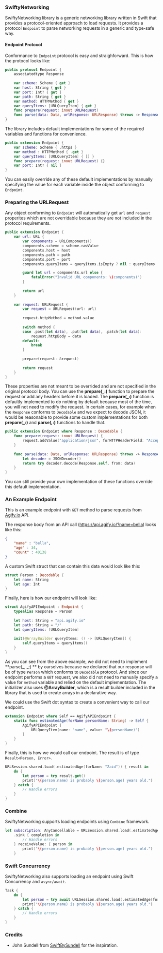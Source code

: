 ### SwiftyNetworking

SwiftyNetworking library is a generic networking library written in Swift that provides a protocol-oriented approach to load requests. It provides a protocol `Endpoint` to parse networking requests in a generic and type-safe way.

#### Endpoint Protocol
Conformance to `Endpoint` protocol is easy and straighforward. This is how the protocol looks like:
```swift
public protocol Endpoint {
    associatedtype Response
    
    var scheme: Scheme { get }
    var host: String { get }
    var port: Int? { get }
    var path: String { get }
    var method: HTTPMethod { get }
    var queryItems: [URLQueryItem] { get }
    func prepare(request: inout URLRequest)
    func parse(data: Data, urlResponse: URLResponse) throws -> Response
}
```
The library includes default implementations for some of the required variables and functions for convenience.
```swift
public extension Endpoint {
    var scheme: Scheme { .https }
    var method : HTTPMethod { .get }
    var queryItems: [URLQueryItem] { [] }
    func prepare(request: inout URLRequest) {}
    var port: Int? { nil }
}
```
You can easily override any of these default implementations by manually specifying the value for each variable inside the object conforming to `Endpoint`.

### Preparing the URLRequest
Any object conforming to `Endpoint` will automatically get `url` and `request` properites which are not overridable because they are not included in the protocol requirements.
```swift
public extension Endpoint {
    var url: URL {
        var components = URLComponents()
        components.scheme = scheme.rawValue
        components.host = host
        components.path = path
        components.port = port
        components.queryItems = queryItems.isEmpty ? nil : queryItems

        guard let url = components.url else {
            fatalError("Invalid URL components: \(components)")
        }
        
        return url
    }
    
    var request: URLRequest {
        var request = URLRequest(url: url)
        
        request.httpMethod = method.value
        
        switch method {
        case .post(let data), .put(let data), .patch(let data):
            request.httpBody = data
        default:
            break
        }
        
        prepare(request: &request)
        
        return request
    }
}
```
These properties are not meant to be overrided and are not specified in the original protocol body. You can use the **prepare(_:)** function to prepare the request or add any headers before it is loaded. The **prepare(_:)** function is defaultly implemented to do nothing by default because most of the time, you will not need to modify the request. In certain cases, for example when the `Response` conforms to `Decodable` and we expect to decode JSON, it would be reasonable to provide some custom implementations for both **prepare(_:)** and **parse(_,_:)** functions to handle that.
```swift
public extension Endpoint where Response : Decodable {
    func prepare(request: inout URLRequest) {
        request.addValue("application/json", forHTTPHeaderField: "Accept")
    }
    
    func parse(data: Data, urlResponse: URLResponse) throws -> Response {
        let decoder = JSONDecoder()
        return try decoder.decode(Response.self, from: data)
    }
}
```
You can still provide your own implementation of these functions override this default implementation.

### An Example Endpoint
This is an example endpoint with `GET` method to parse requests from [Agify.io](https://agify.io/ "Agify.io") API.

The response body from an API call (https://api.agify.io/?name=bella) looks like this:
```json
{
    "name" : "bella",
    "age" : 34,
    "count" : 40138
}
```
A custom Swift struct that can contain this data would look like this:
```swift
struct Person : Decodable {
    let name: String
    let age: Int
}
```
Finally, here is how our endpoint will look like:
```swift
struct AgifyAPIEndpoint : Endpoint {
    typealias Response = Person
    
    let host: String = "api.agify.io"
    let path: String = "/"
    let queryItems: [URLQueryItem]
    
    init(@ArrayBuilder queryItems: () -> [URLQueryItem]) {
        self.queryItems = queryItems()
    }
}
```
As you can see from the above example, we did not need to implement **parse(_, _:) ** by ourselves because we declared that our response will be of type `Person` which conforms to `Decodable` protocol. And since our endpoint performs a `GET`  request, we also did not need to manually specify a value for `method` variable and relied on the default implementation. The initializer also uses **@ArrayBuilder**, which is a result builder included in the library that is used to create arrays in a declarative way.

We could use the Swift dot syntax to create a convenient way to call our endpoint.
```swift
extension Endpoint where Self == AgifyAPIEndpoint {
    static func estimatedAge(forName personName: String) -> Self {
        AgifyAPIEndpoint {
            URLQueryItem(name: "name", value: "\(personName)")
        }
    }
}
```
Finally, this is how we would call our endpoint. The result is of type `Result<Person, Error>`.
```swift
URLSession.shared.load(.estimatedAge(forName: "Zaid")) { result in
    do {
        let person = try result.get()
        print("\(person.name) is probably \(person.age) years old.")
    } catch {
        // Handle errors
    }
}
```
### Combine
SwiftyNetworking supports loading endpoints using `Combine` framework.
```swift
let subscription: AnyCancellable = URLSession.shared.load(.estimatedAge(forName: "Zaid"))
    .sink { completion in
        // Handle errors
    } receiveValue: { person in
        print("\(person.name) is probably \(person.age) years old.")
    }
```
### Swift Concurrency
SwiftyNetworking also supports loading an endpoint using Swift Concurrency and `async/await`.
```swift
Task {
    do {
        let person = try await URLSession.shared.load(.estimatedAge(forName: "Zaid"))
        print("\(person.name) is probably \(person.age) years old.")
    } catch {
        // Handle errors
    }
}
```

### Credits
- John Sundell from [SwiftBySundell](https://www.swiftbysundell.com "SwiftBySundell") for the inspiration.

